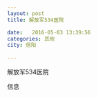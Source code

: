 ```yaml
--- 
layout: post 
title: 解放军534医院

date:   2016-05-03 13:39:56 
categories: 其他  
city: 信阳
  
--- 
```

   
解放军534医院

信息

